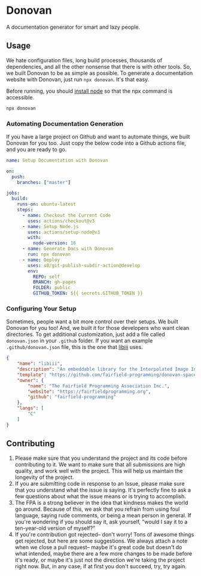 # Donovan

A documentation generator for smart and lazy people.

## Usage

We hate configuration files, long build processes, thousands of dependencies, and all the other nonsense that there is with other tools. So, we built Donovan to be as simple as possible. To generate a documentation website with Donovan, just run `npx donovan`. It's that easy.

Before running, you should [install node](https://docs.npmjs.com/downloading-and-installing-node-js-and-npm) so that the npx command is accessible.

```bash
npx donovan
```

### Automating Documentation Generation

If you have a large project on Github and want to automate things, we built Donovan for you too. Just copy the below code into a Github actions file, and you are ready to go.

```yaml
name: Setup Documentation with Donovan

on:
  push:
    branches: ["master"]

jobs:
  build:
    runs-on: ubuntu-latest
    steps:
      - name: Checkout the Current Code
        uses: actions/checkout@v3
      - name: Setup Node.js
        uses: actions/setup-node@v3
        with:
          node-version: 16
      - name: Generate Docs with Donovan
        run: npx donovan
      - name: Deploy
        uses: s0/git-publish-subdir-action@develop
        env:
          REPO: self
          BRANCH: gh-pages
          FOLDER: public
          GITHUB_TOKEN: ${{ secrets.GITHUB_TOKEN }}

```

### Configuring Your Setup

Sometimes, people want a bit more control over their setups. We built Donovan for you too! And, we built it for those developers who want clean directories. To get additional customization, just add a file called `donovan.json` in your `.github` folder. If you want an example `.github/donovan.json` file, this is the one that [libiii](https://github.com/fairfield-programming/libiii) uses.

```json
{
    "name": "libiii",
    "description": "An embeddable library for the Interpolated Image Interchange format.",
    "template": "https://github.com/fairfield-programming/donovan-spacey",
    "owner": {
        "name": "The Fairfield Programming Association Inc.",
        "website": "https://fairfieldprogramming.org",
        "github": "fairfield-programming"
    },
    "langs": [
        "C"
    ]
}
```

## Contributing 

1. Please make sure that you understand the project and its code before contributing to it. We want to make sure that all submissions are high quality, and work well with the project. This will help us maintain the longevity of the project. 
2. If you are submitting code in response to an Issue, please make sure that you understand what the issue is saying. It's perfectly fine to ask a few questions about what the issue means or is trying to accomplish.
3. The FPA is a strong believer in the idea that kindness makes the world go around. Because of this, we ask that you refrain from using foul language, saying rude comments, or being a mean person in general. If you're wondering if you should say it, ask yourself, "would I say it to a ten-year-old version of myself?"
4. If you're contribution got rejected– don't worry! Tons of awesome things get rejected, but here are some suggestions. We always attach a note when we close a pull request– maybe it's great code but doesn't do what intended, maybe there are a few more changes to be made before it's ready, or maybe it's just not the direction we're taking the project right now. But, in any case, if at first you don't succeed, try, try again. 
